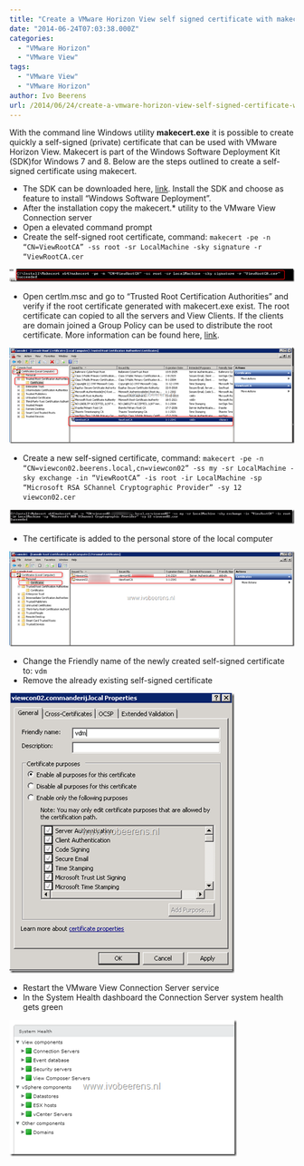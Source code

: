 ```yaml
---
title: "Create a VMware Horizon View self signed certificate with makecert"
date: "2014-06-24T07:03:38.000Z"
categories: 
  - "VMware Horizon"
  - "VMware View"
tags: 
  - "VMware View"
  - "VMware Horizon"
author: Ivo Beerens
url: /2014/06/24/create-a-vmware-horizon-view-self-signed-certificate-with-makecert/
---
```


With the command line Windows utility **makecert.exe** it is possible to create quickly a self-signed (private) certificate that can be used with VMware Horizon View. Makecert is part of the Windows Software Deployment Kit (SDK)for Windows 7 and 8. Below are the steps outlined to create a self-signed certificate using makecert.

- The SDK can be downloaded here, [link](http://www.microsoft.com/en-us/download/details.aspx?id=8279). Install the SDK and choose as feature to install “Windows Software Deployment”.
- After the installation copy the makecert.* utility to the VMware View Connection server
- Open a elevated command prompt
- Create the self-signed root certificate, command: `makecert -pe -n “CN=ViewRootCA” -ss root -sr LocalMachine -sky signature -r “ViewRootCA.cer`

[![image](images/image_thumb6.png "image")](images/image7.png)

- Open certlm.msc and go to “Trusted Root Certification Authorities” and verify if the root certificate generated with makecert.exe exist. The root certificate can copied to all the servers and View Clients. If the clients are domain joined a Group Policy can be used to distribute the root certificate. More information can be found here, [link](http://technet.microsoft.com/en-us/library/cc772491.aspx).

[![image](images/image4_thumb1.png "image")](images/image41.png)

- Create a new self-signed certificate, command: `makecert -pe -n “CN=viewcon02.beerens.local,cn=viewcon02” -ss my -sr LocalMachine -sky exchange -in “ViewRootCA” -is root -ir LocalMachine -sp “Microsoft RSA SChannel Cryptographic Provider” -sy 12 viewcon02.cer`

[![image](images/image_thumb7.png "image")](images/image8.png)

- The certificate is added to the personal store of the local computer

[![image](images/image19_thumb.png "image")](images/image19.png)

- Change the Friendly name of the newly created self-signed certificate to: `vdm`
- Remove the already existing self-signed certificate

[![image](images/image16_thumb.png "image")](images/image16.png)

- Restart the VMware View Connection Server service
- In the System Health dashboard the Connection Server system health gets green

[![image](images/image23_thumb.png "image")](images/image23.png)